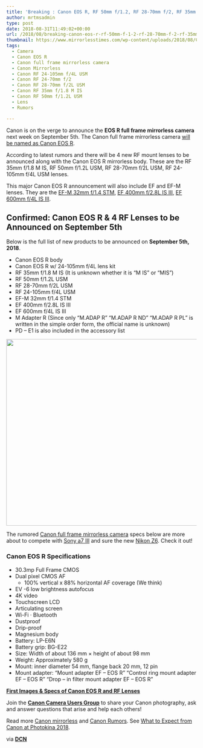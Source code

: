 ```yaml
---
title: 'Breaking : Canon EOS R, RF 50mm f/1.2, RF 28-70mm f/2, RF 35mm f/1.8, RF 24-105 Lenses Confirmed'
author: mrtmsadmin
type: post
date: 2018-08-31T11:49:02+00:00
url: /2018/08/breaking-canon-eos-r-rf-50mm-f-1-2-rf-28-70mm-f-2-rf-35mm-f-1-8-rf-24-105-lenses-confirmed/
thumbnail: https://www.mirrorlesstimes.com/wp-content/uploads/2018/08/Canon-EOS-R-full-frame-mirrorless-camera.jpg
tags:
  - Camera
  - Canon EOS R
  - Canon full frame mirrorless camera
  - Canon Mirrorless
  - Canon RF 24-105mm f/4L USM
  - Canon RF 24-70mm f/2
  - Canon RF 28-70mm f/2L USM
  - Canon RF 35mm f/1.8 M IS
  - Canon RF 50mm f/1.2L USM
  - Lens
  - Rumors

---
```

Canon is on the verge to announce the **EOS R full frame mirrorless camera** next week on September 5th. The Canon full frame mirrorless camera [will be named as Canon EOS R][1].

According to latest rumors and there will be 4 new RF mount lenses to be announced along with the Canon EOS R mirrorless body. These are the <span style="font-family: -apple-system, BlinkMacSystemFont, 'Segoe UI', Roboto, Oxygen-Sans, Ubuntu, Cantarell, 'Helvetica Neue', sans-serif;">RF 35mm f/1.8 M IS, </span><span style="font-family: -apple-system, BlinkMacSystemFont, 'Segoe UI', Roboto, Oxygen-Sans, Ubuntu, Cantarell, 'Helvetica Neue', sans-serif;">RF 50mm f/1.2L USM, </span><span style="font-family: -apple-system, BlinkMacSystemFont, 'Segoe UI', Roboto, Oxygen-Sans, Ubuntu, Cantarell, 'Helvetica Neue', sans-serif;">RF 28-70mm f/2L USM, </span><span style="font-family: -apple-system, BlinkMacSystemFont, 'Segoe UI', Roboto, Oxygen-Sans, Ubuntu, Cantarell, 'Helvetica Neue', sans-serif;">RF 24-105mm f/4L USM lenses.  </span>

This major Canon EOS R announcement will also include EF and EF-M lenses. They are the <a href="https://www.dailycameranews.com/tag/canon-ef-m-32mm-f-1-4-stm/" target="_blank" rel="noopener">EF-M 32mm f/1.4 STM</a>, <span style="font-family: -apple-system, BlinkMacSystemFont, 'Segoe UI', Roboto, Oxygen-Sans, Ubuntu, Cantarell, 'Helvetica Neue', sans-serif;"><a href="https://www.dailycameranews.com/tag/canon-ef-400mm-f-2-8l-is-iii-usm/" target="_blank" rel="noopener">EF 400mm f/2.8L IS III</a>, </span><span style="font-family: -apple-system, BlinkMacSystemFont, 'Segoe UI', Roboto, Oxygen-Sans, Ubuntu, Cantarell, 'Helvetica Neue', sans-serif;"><a href="https://www.dailycameranews.com/tag/canon-ef-600mm-f-4l-is-iii/" target="_blank" rel="noopener">EF 600mm f/4L IS III</a>. </span><!--more-->

## Confirmed: Canon EOS R & 4 RF Lenses to be Announced on September 5th

Below is the full list of new products to be announced on **September 5th, 2018**.  
<span id="more-1724"></span>

  * Canon EOS R body
  * Canon EOS R w/ 24-105mm f/4L lens kit
  * RF 35mm f/1.8 M IS (It is unknown whether it is “M IS” or “MIS”)
  * RF 50mm f/1.2L USM
  * RF 28-70mm f/2L USM
  * RF 24-105mm f/4L USM
  * EF-M 32mm f/1.4 STM
  * EF 400mm f/2.8L IS III
  * EF 600mm f/4L IS III
  * M Adapter R (Since only “M.ADAP R” “M.ADAP R ND” “M.ADAP R PL” is written in the simple order form, the official name is unknown)
  * PD – E1 is also included in the accessory list

[<img class="aligncenter size-full wp-image-2263" src="https://i0.wp.com/www.mirrorlesstimes.com/wp-content/uploads/2018/08/Canon-EOS-R-full-frame-mirrorless-camera.jpg?resize=600%2C493&#038;ssl=1" alt="" width="600" height="493" srcset="https://i0.wp.com/www.mirrorlesstimes.com/wp-content/uploads/2018/08/Canon-EOS-R-full-frame-mirrorless-camera.jpg?w=900&ssl=1 900w, https://i0.wp.com/www.mirrorlesstimes.com/wp-content/uploads/2018/08/Canon-EOS-R-full-frame-mirrorless-camera.jpg?resize=365%2C300&ssl=1 365w, https://i0.wp.com/www.mirrorlesstimes.com/wp-content/uploads/2018/08/Canon-EOS-R-full-frame-mirrorless-camera.jpg?resize=768%2C631&ssl=1 768w" sizes="(max-width: 600px) 100vw, 600px" data-recalc-dims="1" />][2]

<p class="single-post-title entry-title">
  The rumored <a href="https://www.mirrorlesstimes.com/tag/canon-full-frame-mirrorless-camera/">Canon full frame mirrorless camera</a> specs below are more about to compete with <a href="https://www.mirrorlesstimes.com/tag/sony-a7-iii/">Sony a7 III</a> and sure the new <a href="https://www.mirrorlesstimes.com/tag/nikon-z6/" target="_blank" rel="noopener">Nikon Z6</a>. Check it out!<span id="more-2253"></span>
</p>

### Canon EOS R Specifications

  * 30.3mp Full Frame CMOS
  * Dual pixel CMOS AF 
      * 100% vertical x 88% horizontal AF coverage (We think)
  * EV -6 low brightness autofocus
  * 4K video
  * Touchscreen LCD
  * Articulating screen
  * Wi-Fi · Bluetooth
  * Dustproof
  * Drip-proof
  * Magnesium body
  * Battery: LP-E6N
  * Battery grip: BG-E22
  * Size: Width of about 136 mm × height of about 98 mm
  * Weight: Approximately 580 g
  * Mount: inner diameter 54 mm, flange back 20 mm, 12 pin
  * Mount adapter: “Mount adapter EF – EOS R” “Control ring mount adapter EF – EOS R” “Drop – in filter mount adapter EF – EOS R”

**<a href="https://www.dailycameranews.com/2018/09/first-images-specs-of-canon-eos-r-and-rf-lenses/" target="_blank" rel="noopener">First Images & Specs of Canon EOS R and RF Lenses</a>**

Join the <a class="ext-link" title="" href="https://www.facebook.com/groups/185572945112087/" target="_blank" rel="external nofollow noopener"><strong>Canon Camera Users Group</strong></a> to share your Canon photography, ask and answer questions that arise and help each others!

Read more [Canon mirrorless][3] and <a href="https://www.dailycameranews.com/tag/canon-rumors/" target="_blank" rel="noopener">Canon Rumors</a>. See <a href="https://www.dailycameranews.com/2018/08/what-to-expect-from-canon-at-photokina-2018/" rel="bookmark">What to Expect from Canon at Photokina 2018</a>.

via **<a href="https://www.dailycameranews.com/2018/08/confirmed-canon-eos-r-4-rf-lenses-to-be-announced-on-september-5th/" target="_blank" rel="noopener">DCN</a>**

 [1]: https://www.dailycameranews.com/2018/08/canon-eos-r-will-be-the-first-canon-full-frame-mirrorless-camera/
 [2]: https://i0.wp.com/www.mirrorlesstimes.com/wp-content/uploads/2018/08/Canon-EOS-R-full-frame-mirrorless-camera.jpg?ssl=1
 [3]: https://www.mirrorlesstimes.com/tag/canon-mirrorless/